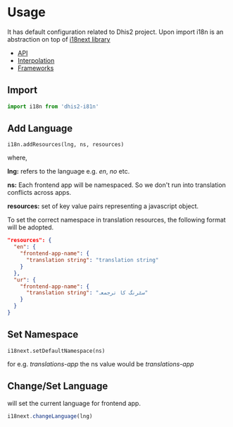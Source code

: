 # Usage


It has default configuration related to Dhis2 project. Upon import i18n is an abstraction on top of [i18next library](https://www.i18next.com)

- [API](https://www.i18next.com/api.html)
- [Interpolation](https://www.i18next.com/interpolation.html)
- [Frameworks](https://www.i18next.com/supported-frameworks.html)


## Import
```js
import i18n from 'dhis2-i81n'
```

## Add Language

```
i18n.addResources(lng, ns, resources)
```

where,


**lng:** refers to the language e.g. *en*, *no* etc.

**ns:** Each frontend app will be namespaced. So we don't run into translation conflicts across apps.

**resources:** set of key value pairs representing a javascript object.

To set the correct namespace in translation resources, the following format will be adopted.

```json
"resources": {
  "en": {
    "frontend-app-name": {
      "translation string": "translation string"
    }
  },
  "ur": {
    "frontend-app-name": {
      "translation string": "سٹرنگ کا ترجمعہ"
    }
  }
}
```


## Set Namespace

```
i18next.setDefaultNamespace(ns)
```

for e.g. *translations-app* the ns value would be *translations-app*


## Change/Set Language

will set the current language for frontend app.

```js
i18next.changeLanguage(lng)
```
